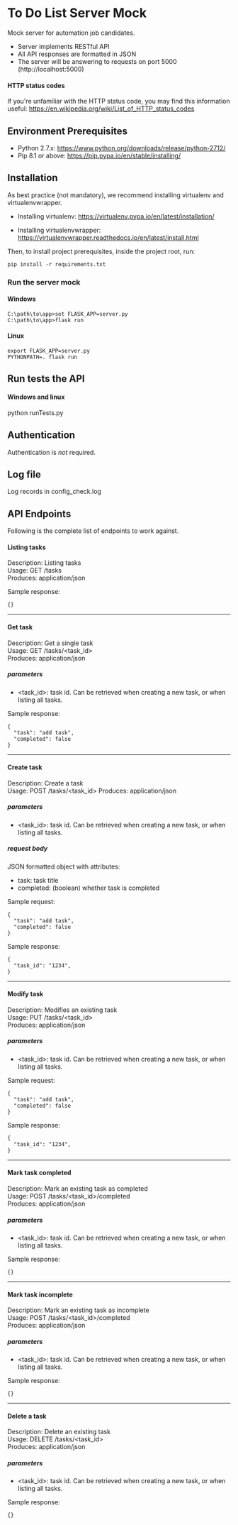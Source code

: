 # To Do List Server Mock
Mock server for automation job candidates.

- Server implements RESTful API
- All API responses are formatted in JSON
- The server will be answering to requests on port 5000 (http://localhost:5000)


#### HTTP status codes
If you're unfamiliar with the HTTP status code, you may find this information useful: https://en.wikipedia.org/wiki/List_of_HTTP_status_codes

## Environment Prerequisites #
- Python 2.7.x: https://www.python.org/downloads/release/python-2712/
- Pip 8.1 or above: https://pip.pypa.io/en/stable/installing/


## Installation #
As best practice (not mandatory), we recommend installing virtualenv and virtualenvwrapper.

- Installing virtualenv: https://virtualenv.pypa.io/en/latest/installation/

- Installing virtualenvwrapper: https://virtualenvwrapper.readthedocs.io/en/latest/install.html

Then, to install project prerequisites, inside the project root, run:
```
pip install -r requirements.txt
```
### Run the server mock
#### Windows
```buildoutcfg
C:\path\to\app>set FLASK_APP=server.py
C:\path\to\app>flask run
```

#### Linux
```buildoutcfg
export FLASK_APP=server.py
PYTHONPATH=. flask run
```
## Run tests the API
#### Windows and linux
python runTests.py

## Authentication
Authentication is *not* required.

## Log file
Log records in config_check.log

## API Endpoints
Following is the complete list of endpoints to work against.


#### Listing tasks
Description: Listing tasks  
Usage: GET /tasks  
Produces: application/json

Sample response:
```buildoutcfg
{}
```
---
#### Get task
Description: Get a single task  
Usage: GET /tasks/<task_id>  
Produces: application/json  

##### parameters
- <task_id>: task id. Can be retrieved when creating a new task, or when 
listing all tasks.

Sample response:
```buildoutcfg
{
  "task": "add task",
  "completed": false
}
```
---
#### Create task
Description: Create a task  
Usage: POST /tasks/<task_id> 
Produces: application/json  

##### parameters
- <task_id>: task id. Can be retrieved when creating a new task, or when 
listing all tasks.
##### request body
JSON formatted object with attributes:
- task: task title
- completed: (boolean) whether task is completed

Sample request:
```buildoutcfg
{
  "task": "add task",
  "completed": false
}
```

Sample response:
```buildoutcfg
{
  "task_id": "1234",
}
```
---
#### Modify task
Description: Modifies an existing task   
Usage: PUT /tasks/<task_id>  
Produces: application/json 

##### parameters
- <task_id>: task id. Can be retrieved when creating a new task, or when 
listing all tasks.

Sample request:
```buildoutcfg
{
  "task": "add task",
  "completed": false
}
```

Sample response:
```buildoutcfg
{
  "task_id": "1234",
}
```
---
#### Mark task completed
Description: Mark an existing task as completed  
Usage: POST /tasks/<task_id>/completed  
Produces: application/json 

##### parameters
- <task_id>: task id. Can be retrieved when creating a new task, or when 
listing all tasks. 

Sample response:
```buildoutcfg
{}
```

---
#### Mark task incomplete
Description: Mark an existing task as incomplete    
Usage: POST /tasks/<task_id>/completed  
Produces: application/json 

##### parameters
- <task_id>: task id. Can be retrieved when creating a new task, or when 
listing all tasks.

Sample response:
```buildoutcfg
{}
```

---
#### Delete a task
Description: Delete an existing task     
Usage: DELETE /tasks/<task_id>  
Produces: application/json 

##### parameters
- <task_id>: task id. Can be retrieved when creating a new task, or when 
listing all tasks.

Sample response:
```buildoutcfg
{}
```
